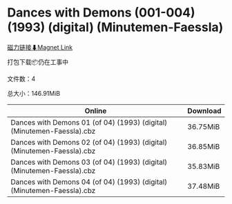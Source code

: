 # Dances with Demons (001-004) (1993) (digital) (Minutemen-Faessla)

[磁力链接⬇Magnet Link](magnet:?xt=urn:btih:056fb5d74ce07d7694b2e1197b166ac64c82478d&dn=Dances%20with%20Demons%20%28001-004%29%20%281993%29%20%28digital%29%20%28Minutemen-Faessla%29)

打包下载📦仍在工事中

文件数：4

总大小：146.91MiB

Online | Download
--- | ---
Dances with Demons 01 (of 04) (1993) (digital) (Minutemen-Faessla).cbz | 36.75MiB
Dances with Demons 02 (of 04) (1993) (digital) (Minutemen-Faessla).cbz | 36.85MiB
Dances with Demons 03 (of 04) (1993) (digital) (Minutemen-Faessla).cbz | 35.83MiB
Dances with Demons 04 (of 04) (1993) (digital) (Minutemen-Faessla).cbz | 37.48MiB